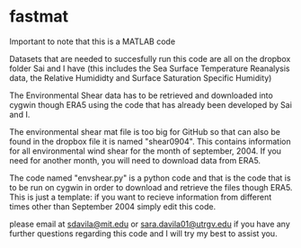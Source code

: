# fastmat

Important to note that this is a MATLAB code

Datasets that are needed to succesfully run this code are all on the dropbox folder Sai and I have (this includes the Sea Surface Temperature Reanalysis data, the Relative Humididty and Surface Saturation Specific Humidity)


The Environmental Shear data has to be retrieved and downloaded into cygwin though ERA5 using the code that has already been developed by Sai and I.

The environmental shear mat file is too big for GitHub so that can also be found in the dropbox file it is named "shear0904". This contains information for all environmental wind shear for the month of september, 2004. If you need for another month, you will need to download data from ERA5.

The code named "envshear.py" is a python code and that is the code that is to be run on cygwin in order to download and retrieve the files though ERA5. This is just a template: if you want to recieve information from different times other than September 2004 simply edit this code.




please email at sdavila@mit.edu or sara.davila01@utrgv.edu if you have any further questions regarding this code and I will try my best to assist you.
